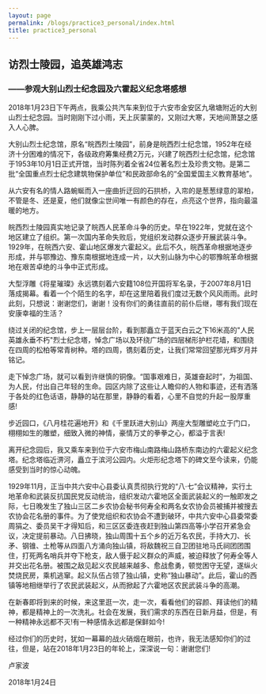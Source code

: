 ```yaml
---
layout: page
permalink: /blogs/practice3_personal/index.html
title: practice3_personal
---
```


 ## 访烈士陵园，追英雄鸿志

### ——参观大别山烈士纪念园及六霍起义纪念塔感想

2018年1月23日下午两点，我乘公共汽车来到位于六安市金安区九墩塘附近的大别山烈士纪念园。当时刚刚下过小雨，天上灰蒙蒙的，又刚过大寒，天地间萧瑟之感入人心脾。

大别山烈士纪念馆，原名“皖西烈士陵园”，前身是皖西烈士纪念馆，1952年在经济十分困难的情况下，各级政府筹集经费2万元，兴建了皖西烈士纪念馆，纪念馆于1953年10月1日正式开馆，当时陈列着全省24位著名烈士及珍贵文物。是第二批“全国重点烈士纪念建筑物保护单位”和民政部命名的“全国爱国主义教育基地”。

从六安有名的情人路蜿蜒而入一座曲折迂回的石拱桥，入帘的是葱葱绿意的翠柏，不管是冬、还是夏，他们就像尘世间唯一有颜色的存在，点亮这个世界，指向最温暖的地方。

皖西烈士陵园真实地记录了皖西人民革命斗争的历史。早在1922年，党就在这个地区建立了组织。第一次国内革命失败后，党组织发动群众逐步开展武装斗争。1929年，在皖西六安、霍山地区爆发六霍起义。此后不久，皖西革命根据地逐步形成，并与鄂豫边、豫东南根据地连成一片，以大别山脉为中心的鄂豫皖革命根据地在艰苦卓绝的斗争中正式形成。

大型浮雕《将星璀璨》永远镌刻着六安籍108位开国将军名录，于2007年8月1日落成揭幕。看着一个个陌生的名字，却在这里陪着我们度过无数个风风雨雨。此时此刻，只想说：谢谢您们，谢谢！没有你们的勇往直前的前仆后继，哪有我们现在安康幸福的生活？

绕过关闭的纪念馆，步上一层层台阶，看到那矗立于蓝天白云之下16米高的"人民英雄永垂不朽"烈士纪念塔，悼念广场以及环绕广场的四层梯形护栏花墙，和围绕在四周的松柏等常青树种。塔的四周，镌刻着历史，让我们常常回望那光辉岁月并铭记。

走下悼念广场，就可以看到许继慎的铜像。“国事艰难日，英雄奋起时”，为祖国、为人民，付出自己年轻的生命。园区内除了这些让人瞻仰的人物和事迹，还有洒落于各处的红色话语，静静的站在那里，静静的看着，心里不自觉的升起一股厚重感!

步近园口，《八月桂花遍地开》和《千里跃进大别山》两座大型雕塑屹立于门口，栩栩如生的雕塑，细致入微的神情，豪情万丈的拳拳之心，都溢于言表!

离开纪念园后，我又乘车来到位于六安市梅山南路梅山路桥东南边的六霍起义纪念塔。纪念塔临近淠河，矗立于滨河公园内。火炬形纪念塔下的碑文至今读来，仍能感受到当时的惊心动魄。

1929年11月，正当中共六安中心县委认真贯彻执行党的“八·七”会议精神，实行土地革命和武装反抗国民党反动统治，组织发动六霍地区全面武装起义的一触即发之际，七日晚发生了独山三区二乡农协会秘书何寿全和两名女农协会员被捕并被搜去农协会花名册的事件。为了使党组织和农协会不遭到破环，中共六安中心县委常委周狷之、委员吴干才得知后，和三区区委连夜赶到独山第四高等小学召开紧急会议，决定提前暴动。八日拂晓，独山周围十五个乡的近万名农民，手持大刀、长矛、钢锥、土枪等从四面八方涌向独山镇，将敌魏祝三自卫团驻地马氏祠团团围住，打死两名哨兵并夺下枪支，敌人慑于起义群众的声威，被迫释放了何寿全等人并交出花名册。被围之敌见起义农民越来越多、愈战愈勇，顿觉困守无望，遂纵火焚烧民房，乘机逃窜。起义队伍占领了独山镇，史称“独山暴动”。此后，霍山的西镇等地相继举行了农民武装起义，从而掀起了六霍地区农民武装斗争的高潮。

在新春即将到来的时候，来这里逛一次，走一次，看看他们的容颜、拜读他们的精神，都是精神上的一次洗礼。社会在发展，我们需求的东西在日新月益，但是，有一种精神永远都不灭!有一种感情永远都是保鲜如今!

经过你们的历史时，犹如一幕幕的战火硝烟在眼前，也许，我无法感知你们的过往，但是，站在2018年1月23日的年轮上，深深说一句：谢谢您们!

卢家波

2018年1月24日